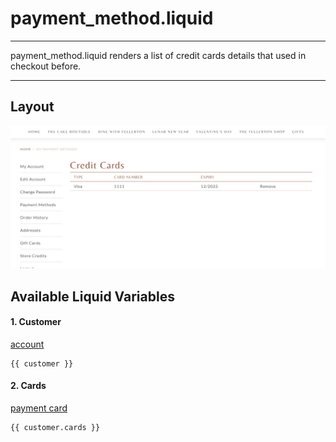 # payment\_method.liquid

---

payment_method.liquid renders a list of credit cards details that used in checkout before.

---

## Layout

![Payment Methods](<../../../assets/images/documents/image (70).png>)

## Available Liquid Variables

#### 1. Customer

[account](liquid/variables/account.md)

```
{{ customer }}
```


#### 2. Cards

[payment card](liquid/variables/account/payment-card.md)

```
{{ customer.cards }}
```
